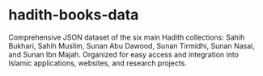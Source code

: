 # hadith-books-data
Comprehensive JSON dataset of the six main Hadith collections: Sahih Bukhari, Sahih Muslim, Sunan Abu Dawood, Sunan Tirmidhi, Sunan Nasai, and Sunan Ibn Majah. Organized for easy access and integration into Islamic applications, websites, and research projects.
